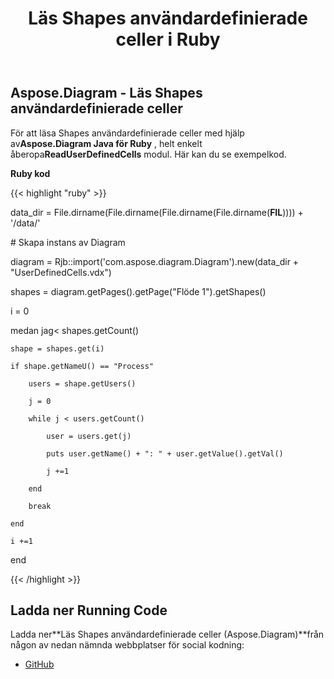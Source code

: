 ﻿---
title: Läs Shapes användardefinierade celler i Ruby
type: docs
weight: 20
url: /sv/java/read-shape-s-user-defined-cells-in-ruby/
---
## **Aspose.Diagram - Läs Shapes användardefinierade celler**
 För att läsa Shapes användardefinierade celler med hjälp av**Aspose.Diagram Java för Ruby** , helt enkelt åberopa**ReadUserDefinedCells** modul. Här kan du se exempelkod.

**Ruby kod**

{{< highlight "ruby" >}}

 data_dir = File.dirname(File.dirname(File.dirname(File.dirname(__FIL__)))) + '/data/'

\# Skapa instans av Diagram

diagram = Rjb::import('com.aspose.diagram.Diagram').new(data_dir + "UserDefinedCells.vdx")

shapes = diagram.getPages().getPage("Flöde 1").getShapes()

i = 0

 medan jag< shapes.getCount()

    shape = shapes.get(i)

    if shape.getNameU() == "Process"

        users = shape.getUsers()

        j = 0

        while j < users.getCount()

            user = users.get(j)

            puts user.getName() + ": " + user.getValue().getVal()

            j +=1

        end

        break

    end

    i +=1

end

{{< /highlight >}}
## **Ladda ner Running Code**
 Ladda ner**Läs Shapes användardefinierade celler (Aspose.Diagram)**från någon av nedan nämnda webbplatser för social kodning:

- [GitHub](https://github.com/asposediagram/Aspose.Diagram-for-Java/blob/master/Plugins/Aspose_Diagram_Java_for_Ruby/lib/asposediagramjava/UserDefinedCells/readuserdefinedcells.rb)
